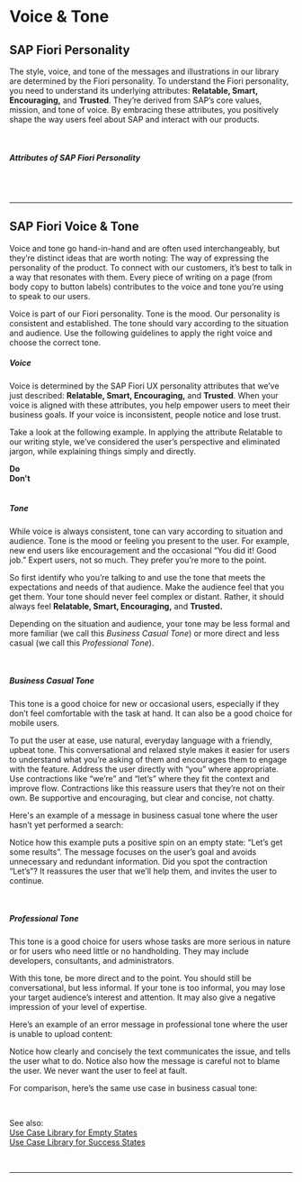 # Voice & Tone

## SAP Fiori Personality


The style, voice, and tone of the messages and illustrations in our library are determined by the Fiori personality. To understand the Fiori personality, you need to understand its underlying attributes: **Relatable, Smart, Encouraging,** and **Trusted**. They’re derived from SAP’s core values, mission, and tone of voice. By embracing these attributes, you positively shape the way users feel about SAP and interact with our products.

<br />

##### **Attributes of SAP Fiori Personality**

<br />

<voiceToneCard img="2-Relatable@2x.png" alt="title-for-a11y" title="Relatable" description="Not impersonal <br /><br /> We are approachable, empathic, conversational, <br/>welcoming, straightforward." hiddenText="Being relatable is about connecting with people. It can be expressed through language (written, visual, and interactions) that is approachable and straightforward." />

<voiceToneCard img="3-Smart@2x.png" alt="title-for-a11y" title="Smart" description="Not arrogant <br /><br /> We are perceptive, intuitive, innovative, confident." hiddenText="Being smart is inherent in SAP’s reputation and years of experience, but we never take it for granted. We work hard, every day, to help customers run at their best. Always perceptive, never arrogant, we look for new ways to solve problems for our users." />

<voiceToneCard img="4-Encouraging@2x.png" alt="title-for-a11y" title="Encouraging" description="Not overbearing <br /><br /> We are inspiring, optimistic, respectful, helpful, friendly." hiddenText="We use a positive, solution-oriented voice rather than a negative, passive one. We convey empathy and optimism through a combination of words, visuals, and smooth interactions." />

<voiceToneCard img="5-Trusted@2x.png" alt="title-for-a11y" title="Trusted" description="Not boastful <br /><br /> We are reliable, secure, trustworthy, experienced." hiddenText="We care about our users and want them to feel confident and inspired. We have proven expertise, so users can trust us. We show facts to demonstrate our reliability. We deliver on our promises. " />

<br/>

---

## SAP Fiori Voice & Tone

Voice and tone go hand-in-hand and are often used interchangeably, but they’re distinct ideas that are worth noting: The way of expressing the personality of the product. To connect with our customers, it’s best to talk in a way that resonates with them. Every piece of writing on a page (from body copy to button labels) contributes to the voice and tone you’re using to speak to our users.

Voice is part of our Fiori personality. Tone is the mood. Our personality is consistent and established. The tone should vary according to the situation and audience. Use the following guidelines to apply the right voice and choose the correct tone.

##### **Voice**

Voice is determined by the SAP Fiori UX personality attributes that we’ve just described: **Relatable, Smart, Encouraging,** and **Trusted**. When your voice is aligned with these attributes, you help empower users to meet their business goals. If your voice is inconsistent, people notice and lose trust.

Take a look at the following example. In applying the attribute Relatable to our writing style, we’ve considered the user’s perspective and eliminated jargon, while explaining things simply and directly.

<div class="plainCards"><i class="icon-check2 mr-2 text-green fs-24"></i><strong>Do</strong></div>

<plainCard title="" description="You successfully joined our community." />

<div class="plainCards"><i class="icon-close mr-1 text-red fs-24"></i><strong>Don't</strong></div>

<plainCard title="" description="Application successfully processed your join request." />
<br />

##### **Tone**
While voice is always consistent, tone can vary according to situation and audience. Tone is the mood or feeling you present to the user. For example, new end users like encouragement and the occasional “You did it! Good job.” Expert users, not so much. They prefer you’re more to the point.

So first identify who you’re talking to and use the tone that meets the expectations and needs of that audience. Make the audience feel that you get them. Your tone should never feel complex or distant. Rather, it should always feel **Relatable, Smart, Encouraging,** and **Trusted.**

Depending on the situation and audience, your tone may be less formal and more familiar (we call this *Business Casual Tone*) or more direct and less casual (we call this *Professional Tone*).

<br />

##### **Business Casual Tone**

This tone is a good choice for new or occasional users, especially if they don’t feel comfortable with the task at hand. It can also be a good choice for mobile users.

To put the user at ease, use natural, everyday language with a friendly, upbeat tone. This conversational and relaxed style makes it easier for users to understand what you’re asking of them and encourages them to engage with the feature. Address the user directly with “you” where appropriate. Use contractions like “we’re” and “let’s” where they fit the context and improve flow. Contractions like this reassure users that they’re not on their own. Be supportive and encouraging, but clear and concise, not chatty.

Here's an example of a message in business casual tone where the user hasn’t yet performed a search:

<plainCard title="Let’s get some results" description="Start by providing your search criteria." />

Notice how this example puts a positive spin on an empty state: “Let’s get some results”. The message focuses on the user’s goal and avoids unnecessary and redundant information. Did you spot the contraction “Let’s”? It reassures the user that we’ll help them, and invites the user to continue.

<Article description="Although business casual tone is more relaxed, be sure to observe proper grammar and writing principles. You should always create a favorable impression. It may help to think of business casual tone as wearing a suit without a tie. It should be accessible and approachable, while still respectful." />

<br />

##### **Professional Tone**

This tone is a good choice for users whose tasks are more serious in nature or for users who need little or no handholding. They may include developers, consultants, and administrators.

With this tone, be more direct and to the point. You should still be conversational, but less informal. If your tone is too informal, you may lose your target audience’s interest and attention. It may also give a negative impression of your level of expertise.

Here’s an example of an error message in professional tone where the user is unable to upload content:

<plainCard title="Unable to upload" description="Check your internet connection. If that’s not it, check the file format and file size. Otherwise contact your administrator. " />

Notice how clearly and concisely the text communicates the issue, and tells the user what to do. Notice also how the message is careful not to blame the user. We never want the user to feel at fault.

For comparison, here’s the same use case in business casual tone:

<plainCard title="Looks like we can't upload " description="Check your internet connection. If that’s not it, make sure the file format is supported and the file size isn’t too large. If that still doesn’t help, contact your administrator." />

<br />

See also: <br />
[Use Case Library for Empty States](./empty-states.html#use-case-library)<br />
[Use Case Library for Success States](./success-states.html#use-case-library)<br />

<br/>

---
